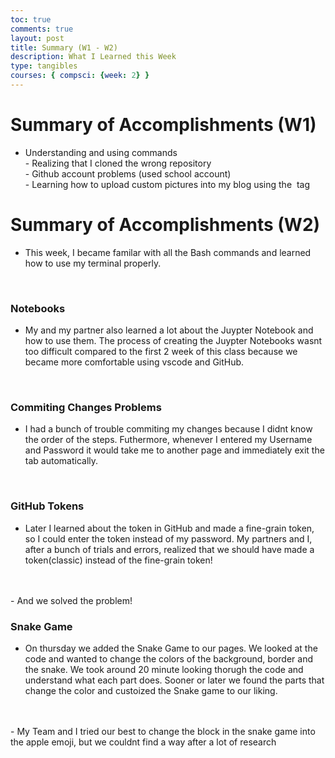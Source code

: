 ```yaml
---
toc: true
comments: true
layout: post
title: Summary (W1 - W2)
description: What I Learned this Week
type: tangibles
courses: { compsci: {week: 2} }
---
```

# Summary of Accomplishments (W1)

- Understanding and using commands<br>- Realizing that I cloned the wrong repository<br>- Github account problems (used school account)<br>- Learning how to upload custom pictures into my blog using the <img> tag



# Summary of Accomplishments (W2)

- This week, I became familar with all the Bash commands and learned how to use my terminal properly. 
<br>

### Notebooks
- My and my partner also learned a lot about the Juypter Notebook and how to use them. The process of creating the Juypter Notebooks wasnt too difficult compared to the first 2 week of this class because we became more comfortable using vscode and GitHub. 
<br>

### Commiting Changes Problems
- I had a bunch of trouble commiting my changes because I didnt know the order of the steps. Futhermore, whenever I entered my Username and Password it would take me to another page and immediately exit the tab automatically. 
<br>

### GitHub Tokens
- Later I learned about the token in GitHub and made a fine-grain token, so I could enter the token instead of my password. My partners and I, after a bunch of trials and errors, realized that we should have made a token(classic) instead of the fine-grain token! 
<br>
<br>
- And we solved the problem! 
<br>

### Snake Game
- On thursday we added the Snake Game to our pages. We looked at the code and wanted to change the colors of the background, border and the snake. We took around 20 minute looking thorugh the code and understand what each part does. Sooner or later we found the parts that change the color and custoized the Snake game to our liking. 
<br>
<br>
- My Team and I tried our best to change the block in the snake game into the apple emoji, but we couldnt find a way after a lot of research

